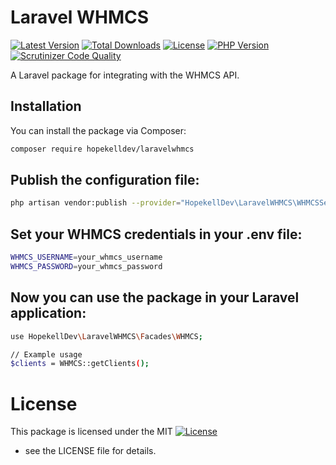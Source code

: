 # Laravel WHMCS

[![Latest Version](https://img.shields.io/packagist/v/hopekelldev/laravelwhmcs.svg?style=flat-square)](https://packagist.org/packages/hopekelldev/laravelwhmcs)
[![Total Downloads](https://img.shields.io/packagist/dt/hopekelldev/laravelwhmcs.svg?style=flat-square)](https://packagist.org/packages/hopekelldev/laravelwhmcs)
[![License](https://img.shields.io/packagist/l/hopekelldev/laravelwhmcs.svg?style=flat-square)](https://github.com/HopekellDev/laravelwhmcs/blob/master/LICENCE)
[![PHP Version](https://img.shields.io/packagist/php-v/hopekelldev/laravelwhmcs.svg?style=flat-square)](https://php.net)
[![Scrutinizer Code Quality](https://scrutinizer-ci.com/g/hopekelldev/laravelwhmcs/badges/quality-score.png?b=master)](https://scrutinizer-ci.com/g/hopekelldev/laravelwhmcs)


A Laravel package for integrating with the WHMCS API.

## Installation

You can install the package via Composer:

```bash
composer require hopekelldev/laravelwhmcs
```
## Publish the configuration file:

```bash
php artisan vendor:publish --provider="HopekellDev\LaravelWHMCS\WHMCSServiceProvider" --tag="config"
```

## Set your WHMCS credentials in your .env file:

```bash
WHMCS_USERNAME=your_whmcs_username
WHMCS_PASSWORD=your_whmcs_password
```
## Now you can use the package in your Laravel application:
```bash
use HopekellDev\LaravelWHMCS\Facades\WHMCS;

// Example usage
$clients = WHMCS::getClients();
```
# License
This package is licensed under the MIT [![License](https://img.shields.io/packagist/l/hopekelldev/laravelwhmcs.svg?style=flat-square)](https://github.com/hopekelldev/laravelwhmcs/blob/main/LICENSE)
 - see the LICENSE file for details.